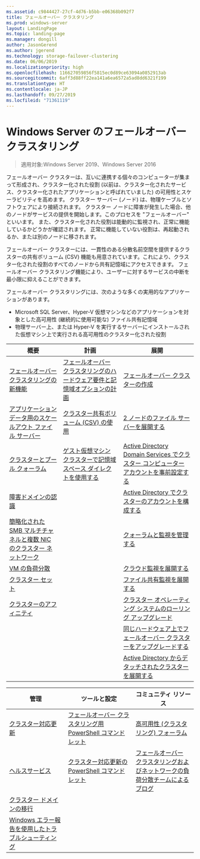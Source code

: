 ```yaml
---
ms.assetid: c9844427-27cf-4d76-b5bb-e06368b092f7
title: フェールオーバー クラスタリング
ms.prod: windows-server
layout: LandingPage
ms.topic: landing-page
ms.manager: dongill
author: JasonGerend
ms.author: jgerend
ms.technology: storage-failover-clustering
ms.date: 06/06/2019
ms.localizationpriority: high
ms.openlocfilehash: 116627059856f5815ec0d89ce63094a0852913ab
ms.sourcegitcommit: 6aff3d88ff22ea141a6ea6572a5ad8dd6321f199
ms.translationtype: HT
ms.contentlocale: ja-JP
ms.lasthandoff: 09/27/2019
ms.locfileid: "71361119"
---
```

# <a name="failover-clustering-in-windows-server"></a>Windows Server のフェールオーバー クラスタリング

> 適用対象:Windows Server 2019、Windows Server 2016

フェールオーバー クラスターは、互いに連携する個々のコンピューターが集まって形成され、クラスター化された役割 (以前は、クラスター化されたサービス、クラスター化されたアプリケーションと呼ばれていました) の可用性とスケーラビリティを高めます。 クラスター サーバー (ノード) は、物理ケーブルとソフトウェアにより接続されます。 クラスター ノードに障害が発生した場合、他のノードがサービスの提供を開始します。このプロセスを "フェールオーバー" といいます。 また、クラスター化された役割は能動的に監視され、正常に機能しているかどうかが確認されます。 正常に機能していない役割は、再起動されるか、または別のノードに移されます。

フェールオーバー クラスターには、一貫性のある分散名前空間を提供するクラスターの共有ボリューム (CSV) 機能も用意されています。これにより、クラスター化された役割のすべてのノードから共有記憶域にアクセスできます。 フェールオーバー クラスタリング機能により、ユーザーに対するサービスの中断を最小限に抑えることができます。

フェールオーバー クラスタリングには、次のような多くの実用的なアプリケーションがあります。

* Microsoft SQL Server、Hyper-V 仮想マシンなどのアプリケーションを対象とした高可用性 (継続的に使用可能な) ファイル共有記憶域
* 物理サーバー上、または Hyper-V を実行するサーバーにインストールされた仮想マシン上で実行される高可用性のクラスター化された役割

| **概要**                                                               |  **計画**                          |  **展開**       |
| -------------                                                                |  --------------                        | --------------------- |
| [フェールオーバー クラスタリングの新機能](whats-new-in-failover-clustering.md)    | [フェールオーバー クラスタリングのハードウェア要件と記憶域オプションの計画](clustering-requirements.md)  | [フェールオーバー クラスターの作成](create-failover-cluster.md) |
| [アプリケーション データ用のスケールアウト ファイル サーバー](sofs-overview.md)               | [クラスター共有ボリューム (CSV) の使用](failover-cluster-csvs.md) | [2 ノードのファイル サーバーを展開する](../storage/storage-spaces/storage-spaces-direct-in-vm.md) |
|  [クラスターとプール クォーラム](../storage/storage-spaces/understand-quorum.md)   |  [ゲスト仮想マシン クラスターで記憶域スペース ダイレクトを使用する](../storage/storage-spaces/storage-spaces-direct-in-vm.md)       | [Active Directory Domain Services でクラスター コンピューター アカウントを事前設定する](prestage-cluster-adds.md) |
| [障害ドメインの認識](fault-domains.md)                                 |                                 | [Active Directory でクラスターのアカウントを構成する](configure-ad-accounts.md) |
| [簡略化された SMB マルチチャネルと複数 NIC のクラスター ネットワーク](smb-multichannel.md) |                       | [クォーラムと監視を管理する](manage-cluster-quorum.md) |
| [VM の負荷分散](vm-load-balancing-overview.md)                         |                             | [クラウド監視を展開する](deploy-cloud-witness.md) |
| [クラスター セット](../storage/storage-spaces/cluster-sets.md)                  |                             |[ファイル共有監視を展開する](file-share-witness.md) |
| [クラスターのアフィニティ](cluster-affinity.md)                                     |                            | [クラスター オペレーティング システムのローリング アップグレード](cluster-operating-system-rolling-upgrade.md) |
|                                                                             |                            | [同じハードウェア上でフェールオーバー クラスターをアップグレードする](upgrade-option-same-hardware.md) |
|                                                                            |                             | [Active Directory からデタッチされたクラスターを展開する](https://docs.microsoft.com/previous-versions/windows/it-pro/windows-server-2012-R2-and-2012/dn265970\(v%3dws.11\))

|**管理**  |  **ツールと設定**  |  **コミュニティ リソース**       |
| ------------- |  -------------- | --------------------- |
| [クラスター対応更新](cluster-aware-updating.md)    |   [フェールオーバー クラスタリング用 PowerShell コマンドレット](https://docs.microsoft.com/powershell/module/failoverclusters/?view=win10-ps)      |  [高可用性 (クラスタリング) フォーラム](https://go.microsoft.com/fwlink/p/?LinkId=230641)       |
|  [ヘルスサービス](health-service-overview.md)   |   [クラスター対応更新の PowerShell コマンドレット](https://docs.microsoft.com/powershell/module/clusterawareupdating/?view=win10-ps)      | [フェールオーバー クラスタリングおよびネットワークの負荷分散チームによるブログ](http://blogs.msdn.com/b/clustering/)        |
|  [クラスター ドメインの移行](cluster-domain-migration.md)   |         |         |
|  [Windows エラー報告を使用したトラブルシューティング](troubleshooting-using-wer-reports.md)   |         |         |
